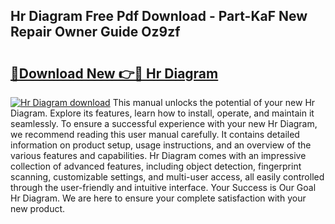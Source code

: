 ## Hr Diagram Free Pdf Download - Part-KaF New Repair Owner Guide Oz9zf

# <h2><a href="http://dfs5vv.blite.top/?on=Hr+Diagram">🔗Download New 👉🔴 Hr Diagram</a></h2>

[![Hr Diagram download](https://i.imgur.com/lujVjoI.png)](http://dfs5vv.blite.top/?on=Hr+Diagram)
This manual unlocks the potential of your new Hr Diagram. Explore its features, learn how to install, operate, and maintain it seamlessly. To ensure a successful experience with your new Hr Diagram, we recommend reading this user manual carefully. It contains detailed information on product setup, usage instructions, and an overview of the various features and capabilities. Hr Diagram comes with an impressive collection of advanced features, including object detection, fingerprint scanning, customizable settings, and multi-user access, all easily controlled through the user-friendly and intuitive interface. Your Success is Our Goal Hr Diagram. We are here to ensure your complete satisfaction with your new product.
